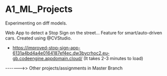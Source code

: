 # A1_ML_Projects
Experimenting on diff models.

Web App to detect a Stop Sign on the street... Feature for smart/auto-driven cars.
Created using @CVStudio.
- https://improved-stop-sign-app-6131a4bd4a4e0164187ef4ec.dw3bycrhoc2.eu-gb.codeengine.appdomain.cloud/  (It takes 2-3 minutes to load)

------->>  Other projects/assignments in Master Branch
